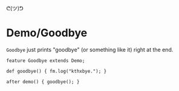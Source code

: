 ᕦ(ツ)ᕤ
# Demo/Goodbye

`Goodbye` just prints "goodbye" (or something like it) right at the end.

    feature Goodbye extends Demo;

    def goodbye() { fm.log("kthxbye."); }
        
    after demo() { goodbye(); }
